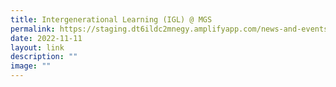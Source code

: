 ```yaml
---
title: Intergenerational Learning (IGL) @ MGS
permalink: https://staging.dt6ildc2mnegy.amplifyapp.com/news-and-events/igl/
date: 2022-11-11
layout: link
description: ""
image: ""
---
```

